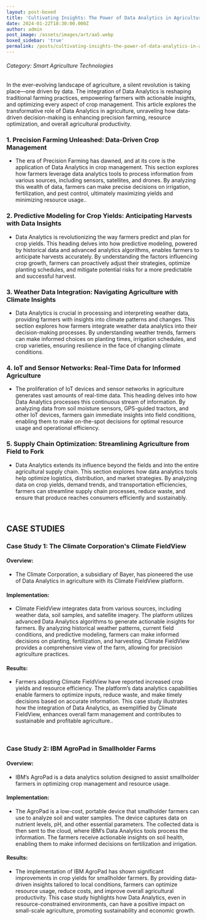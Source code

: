 ```yaml
---
layout: post-boxed
title: 'Cultivating Insights: The Power of Data Analytics in Agriculture'
date: 2024-01-22T18:30:00.000Z
author: admin
post_image: /assets/images/art/aa5.webp
boxed_sidebar: 'true'
permalink: /posts/cultivating-insights-the-power-of-data-analytics-in-agriculture
---
```


###### Category: Smart Agriculture Technologies

In the ever-evolving landscape of agriculture, a silent revolution is taking place—one driven by data. The integration of Data Analytics is reshaping traditional farming practices, empowering farmers with actionable insights, and optimizing every aspect of crop management. This article explores the transformative role of Data Analytics in agriculture, unraveling how data-driven decision-making is enhancing precision farming, resource optimization, and overall agricultural productivity.

### 1. Precision Farming Unleashed: Data-Driven Crop Management

* The era of Precision Farming has dawned, and at its core is the application of Data Analytics in crop management. This section explores how farmers leverage data analytics tools to process information from various sources, including sensors, satellites, and drones. By analyzing this wealth of data, farmers can make precise decisions on irrigation, fertilization, and pest control, ultimately maximizing yields and minimizing resource usage..

### 2. Predictive Modeling for Crop Yields: Anticipating Harvests with Data Insights

* Data Analytics is revolutionizing the way farmers predict and plan for crop yields. This heading delves into how predictive modeling, powered by historical data and advanced analytics algorithms, enables farmers to anticipate harvests accurately. By understanding the factors influencing crop growth, farmers can proactively adjust their strategies, optimize planting schedules, and mitigate potential risks for a more predictable and successful harvest.

### 3. Weather Data Integration: Navigating Agriculture with Climate Insights

* Data Analytics is crucial in processing and interpreting weather data, providing farmers with insights into climate patterns and changes. This section explores how farmers integrate weather data analytics into their decision-making processes. By understanding weather trends, farmers can make informed choices on planting times, irrigation schedules, and crop varieties, ensuring resilience in the face of changing climate conditions.

### 4. IoT and Sensor Networks: Real-Time Data for Informed Agriculture

* The proliferation of IoT devices and sensor networks in agriculture generates vast amounts of real-time data. This heading delves into how Data Analytics processes this continuous stream of information. By analyzing data from soil moisture sensors, GPS-guided tractors, and other IoT devices, farmers gain immediate insights into field conditions, enabling them to make on-the-spot decisions for optimal resource usage and operational efficiency.

### 5. Supply Chain Optimization: Streamlining Agriculture from Field to Fork

* Data Analytics extends its influence beyond the fields and into the entire agricultural supply chain. This section explores how data analytics tools help optimize logistics, distribution, and market strategies. By analyzing data on crop yields, demand trends, and transportation efficiencies, farmers can streamline supply chain processes, reduce waste, and ensure that produce reaches consumers efficiently and sustainably.

<br>

## CASE STUDIES

### Case Study 1: The Climate Corporation's Climate FieldView

#### Overview:

* The Climate Corporation, a subsidiary of Bayer, has pioneered the use of Data Analytics in agriculture with its Climate FieldView platform.

#### Implementation:

* Climate FieldView integrates data from various sources, including weather data, soil samples, and satellite imagery. The platform utilizes advanced Data Analytics algorithms to generate actionable insights for farmers. By analyzing historical weather patterns, current field conditions, and predictive modeling, farmers can make informed decisions on planting, fertilization, and harvesting. Climate FieldView provides a comprehensive view of the farm, allowing for precision agriculture practices.

#### Results:

* Farmers adopting Climate FieldView have reported increased crop yields and resource efficiency. The platform’s data analytics capabilities enable farmers to optimize inputs, reduce waste, and make timely decisions based on accurate information. This case study illustrates how the integration of Data Analytics, as exemplified by Climate FieldView, enhances overall farm management and contributes to sustainable and profitable agriculture..

<br>

### Case Study 2: IBM AgroPad in Smallholder Farms

#### Overview:

* IBM’s AgroPad is a data analytics solution designed to assist smallholder farmers in optimizing crop management and resource usage.

#### Implementation:

* The AgroPad is a low-cost, portable device that smallholder farmers can use to analyze soil and water samples. The device captures data on nutrient levels, pH, and other essential parameters. The collected data is then sent to the cloud, where IBM’s Data Analytics tools process the information. The farmers receive actionable insights on soil health, enabling them to make informed decisions on fertilization and irrigation.

#### Results:

* The implementation of IBM AgroPad has shown significant improvements in crop yields for smallholder farmers. By providing data-driven insights tailored to local conditions, farmers can optimize resource usage, reduce costs, and improve overall agricultural productivity. This case study highlights how Data Analytics, even in resource-constrained environments, can have a positive impact on small-scale agriculture, promoting sustainability and economic growth.
